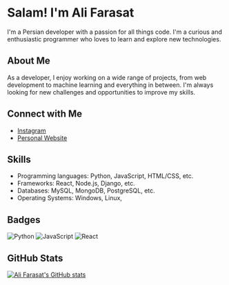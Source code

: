 **Salam! I'm Ali Farasat**
==========================

I'm a Persian developer with a passion for all things code. I'm a curious and enthusiastic programmer who loves to learn and explore new technologies.

**About Me**
------------

As a developer, I enjoy working on a wide range of projects, from web development to machine learning and everything in between. I'm always looking for new challenges and opportunities to improve my skills.

**Connect with Me**
------------------


* [Instagram](https://www.instagram.com/Ali_Farasat0)
* [Personal Website]()

**Skills**
----------

* Programming languages: Python, JavaScript, HTML/CSS, etc.
* Frameworks: React, Node.js, Django, etc.
* Databases: MySQL, MongoDB, PostgreSQL, etc.
* Operating Systems: Windows, Linux, 

**Badges**
----------

![Python](https://img.shields.io/badge/Python-3776AB?style=for-the-badge&logo=Python&logoColor=white)
![JavaScript](https://img.shields.io/badge/JavaScript-F7DF1E?style=for-the-badge&logo=JavaScript&logoColor=black)
![React](https://img.shields.io/badge/React-61DAFB?style=for-the-badge&logo=React&logoColor=black)

**GitHub Stats**
---------------

[![Ali Farasat's GitHub stats](https://github-readme-stats.vercel.app/api?username=your-github-username&show_icons=true&theme=radical)](https://github.com/your-github-username)


